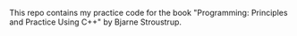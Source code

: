 This repo contains my practice code for the book "Programming: Principles and Practice Using C++" by Bjarne Stroustrup.